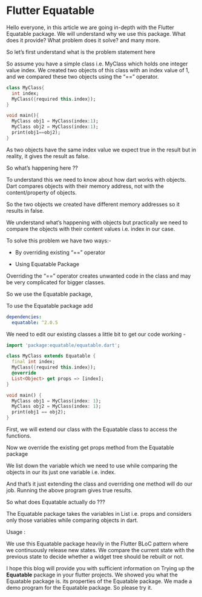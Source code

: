 # Flutter Equatable

Hello everyone, in this article we are going in-depth with the Flutter Equatable package. We will understand why we use this package. What does it provide? What problem does it solve? and many more.

So let’s first understand what is the problem statement here

So assume you have a simple class i.e. MyClass which holds one integer value index. We created two objects of this class with an index value of 1, and we compared these two objects using the “==” operator.

```dart
class MyClass{
  int index;
  MyClass({required this.index});
}

void main(){
  MyClass obj1 = MyClass(index:1);
  MyClass obj2 = MyClass(index:1);
  print(obj1==obj2);
}
```

As two objects have the same index value we expect true in the result but in reality, it gives the result as false.

So what’s happening here ??

To understand this we need to know about how dart works with objects. Dart compares objects with their memory address, not with the content/property of objects.

So the two objects we created have different memory addresses so it results in false.

We understand what’s happening with objects but practically we need to compare the objects with their content values i.e. index in our case.

To solve this problem we have two ways:-

*   By overriding existing “==” operator 
    
*   Using Equatable Package
    

Overriding the “==” operator creates unwanted code in the class and may be very complicated for bigger classes.

So we use the Equatable package,

To use the Equatable package add 

```yaml
dependencies:
  equatable: ^2.0.5
```

We need to edit our existing classes a little bit to get our code working -

```dart
import 'package:equatable/equatable.dart';

class MyClass extends Equatable {
  final int index;
  MyClass({required this.index});
  @override
  List<Object> get props => [index];
}

void main() {
  MyClass obj1 = MyClass(index: 1);
  MyClass obj2 = MyClass(index: 1);
  print(obj1 == obj2);
}
```

First, we will extend our class with the Equatable class to access the functions.

Now we override the existing get props method from the Equatable package 

We list down the variable which we need to use while comparing the objects in our its just one variable i.e. index.

And that’s it just extending the class and overriding one method will do our job. Running the above program gives true results.

So what does Equatable actually do ???

The Equatable package takes the variables in List i.e. props and considers only those variables while comparing objects in dart.

Usage : 

We use this Equatable package heavily in the Flutter BLoC pattern where we continuously release new states. We compare the current state with the previous state to decide whether a widget tree should be rebuilt or not.

  
I hope this blog will provide you with sufficient information on Trying up the **Equatable** package in your flutter projects. We showed you what the Equatable package is. its properties of the Equatable package. We made a demo program for the Equatable package. So please try it.